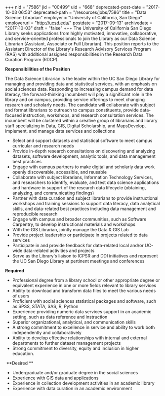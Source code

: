 +++
nid = "7586"
jid = "00499"
uid = "668"
deprecated-post-date = "2017-10-03 06:53"
deprecated-path = "/resources/jobs/7586"
title = "Data Science Librarian"
employer = "University of California, San Diego"
employerurl = "http://ucsd.edu/"
postdate = "2017-09-13"
archivedate = "2017-10-03"
draft = "false"
+++
The University of California San Diego Library seeks applications from
highly motivated, innovative, collaborative, and service-oriented
professionals to join the Library as our Data Science Librarian
(Assistant, Associate or Full Librarian). This position reports to the
Assistant Director of the Library's Research Advisory Services Program
(RAS) with additional assigned responsibilities in the Research Data
Curation Program (RDCP).

**Responsibilities of the Position**

The Data Science Librarian is the leader within the UC San Diego Library
for managing and providing data and statistical services, with an
emphasis on social sciences data. Responding to increasing campus demand
for data literacy, the forward-thinking incumbent will play a
significant role in the library and on campus, providing service
offerings to meet changing research and scholarly needs. The candidate
will collaborate with subject and format librarians to outreach to
campus constituents, provide data-focused instruction, workshops, and
research consultation services. The incumbent will be clustered within a
creative group of librarians and library staff specializing in Data,
GIS, Digital Scholarship, and MapsDevelop, implement, and manage data
services and collections

-   Select and support datasets and statistical software to meet campus
    curricular and research needs
-   Provide in-depth research consultations on discovering and analyzing
    datasets, software development, analytic tools, and data management
    best practices
-   Engage with campus partners to make digital and scholarly data work
    openly discoverable, accessible, and reusable
-   Collaborate with subject librarians, Information Technology
    Services, and researchers to identify, evaluate, and test data
    science applications and hardware in support of the research data
    lifecycle (obtaining, analyzing, and communicating findings)
-   Partner with data curation and subject librarians to provide
    instructional workshops and training sessions to support data
    literacy, data analytical skills, and data-related best practices
    including data management and reproducible research
-   Engage with campus and broader communities, such as Software
    Carpentry, to develop instructional materials and workshops
-   With the GIS Librarian, jointly manage the Data & GIS Lab
-   Provide project leadership or participate in projects related to
    data services
-   Participate in and provide feedback for data-related local and/or
    UC-wide data-related activities and projects
-   Serve as the Library's liaison to ICPSR and DDI initiatives and
    represent the UC San Diego Library at pertinent meetings and
    conferences
  
**Required**

-   Professional degree from a library school or other appropriate
    degree or equivalent experience in one or more fields relevant to
    library services
-   Ability to download and transform data files to meet the various
    needs of users
-   Proficient with social sciences statistical packages and software,
    such as SPSS, STATA, SAS, R, Python
-   Experience providing numeric data services support in an academic
    setting, such as data reference and instruction
-   Superior organizational, analytical, and communication skills
-   A strong commitment to excellence in service and ability to work
    both independently and collaboratively
-   Ability to develop effective relationships with internal and
    external departments to further dataset management projects
-   Strong commitment to diversity, equity and inclusion in higher
    education.

 **Desired
**

-   Undergraduate and/or graduate degree in the social sciences
-   Experience with GIS data and applications
-   Experience in collection development activities in an academic
    library
-   Experience with data curation in an academic environment
